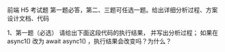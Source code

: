 前端 H5 考试题
第一题必答，第二、三题可任选一题。给出详细分析过程、方案设计文档、代码

1、第一题（必选）
请给出下面这段代码的执行结果， 并写出分析过程； 如果在 async1() 改为 await async1() ，执行结果会改变吗？为什么？
